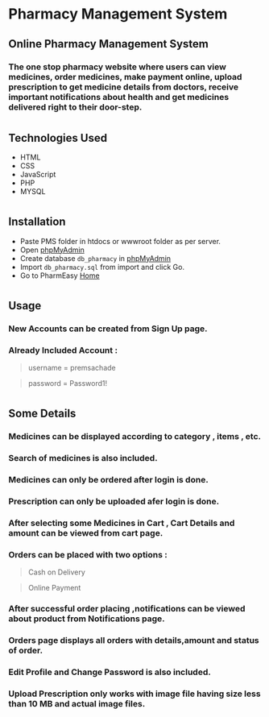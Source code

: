 # Pharmacy Management System

## **Online Pharmacy Management System**

### The one stop pharmacy website where users can view medicines, order medicines, make payment online, upload prescription to get medicine details from doctors, receive important notifications about health and get medicines delivered right to their door-step.

#

## **Technologies Used**

* HTML
* CSS
* JavaScript
* PHP
* MYSQL

#

## **Installation**

* Paste PMS folder in htdocs or wwwroot folder as per server.
* Open [phpMyAdmin](http://localhost/phpmyadmin)
* Create database `db_pharmacy` in [phpMyAdmin](http://localhost/phpmyadmin)
* Import `db_pharmacy.sql` from import and click Go.
* Go to PharmEasy [Home](http:localhost/PMS/index.php) 

#

## **Usage**

### New Accounts can be created from Sign Up page.
### Already Included Account :
>username = premsachade

>password = Password1!

#

## **Some Details**

### Medicines can be displayed according to category , items , etc.
### Search of medicines is also included.
### Medicines can only be ordered after login is done.
### Prescription can only be uploaded afer login is done.
### After selecting some Medicines in Cart , Cart Details and amount can be viewed from cart page.
### Orders can be placed with two options : 
>Cash on Delivery

>Online Payment

### After successful order placing ,notifications can be viewed about product from Notifications page.
### Orders page displays all orders with details,amount and status of order.
### Edit Profile and Change Password is also included.
### Upload Prescription only works with image file having size less than 10 MB and actual image files.

#